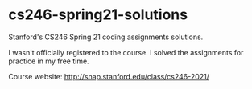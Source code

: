 # cs246-spring21-solutions
Stanford's CS246 Spring 21 coding assignments solutions.

I wasn't officially registered to the course. I solved the assignments for practice in my free time.

Course website: http://snap.stanford.edu/class/cs246-2021/
